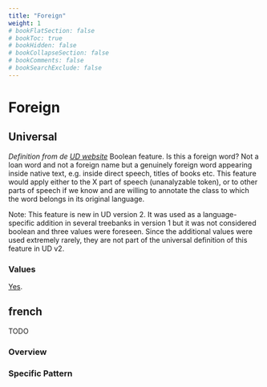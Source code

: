 ```yaml
---
title: "Foreign"
weight: 1
# bookFlatSection: false
# bookToc: true
# bookHidden: false
# bookCollapseSection: false
# bookComments: false
# bookSearchExclude: false
---
```


# Foreign

## Universal


*Definition from de [UD website](https://universaldependencies.org/u/feat/Foreign.html)*
Boolean feature. Is this a foreign word? Not a loan word and not a foreign name but a genuinely foreign word appearing inside native text, e.g. inside direct speech, titles of books etc. This feature would apply either to the X part of speech (unanalyzable token), or to other parts of speech if we know and are willing to annotate the class to which the word belongs in its original language.

Note: This feature is new in UD version 2. It was used as a language-specific addition in several treebanks in version 1 but it was not considered boolean and three values were foreseen. Since the additional values were used extremely rarely, they are not part of the universal definition of this feature in UD v2.

### Values

[Yes](https://universaldependencies.org/u/feat/Foreign.html#Yes).

## french

TODO
### Overview

### Specific Pattern
